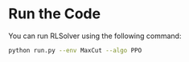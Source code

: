 # Run the Code

You can run RLSolver using the following command:

```bash
python run.py --env MaxCut --algo PPO
